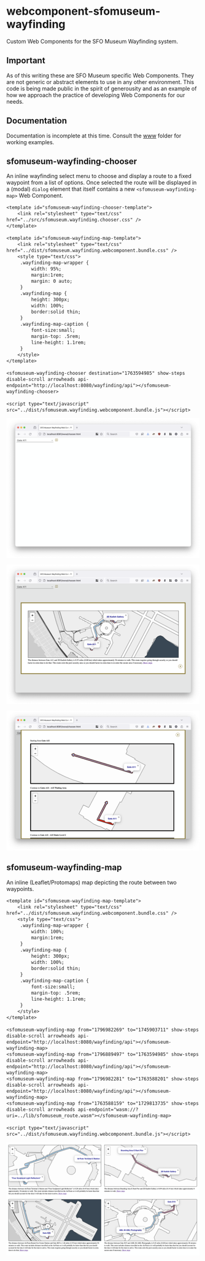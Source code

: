 # webcomponent-sfomuseum-wayfinding

Custom Web Components for the SFO Museum Wayfinding system.

## Important

As of this writing these are SFO Museum specific Web Components. They are not generic or abstract elements to use in any other environment. This code is being made public in the spirit of generousity and as an example of how we approach the practice of developing Web Components for our needs.

## Documentation

Documentation is incomplete at this time. Consult the [www](www) folder for working examples.

## sfomuseum-wayfinding-chooser

An inline wayfinding select menu to choose and display a route to a fixed waypoint from a list of options. Once selected the route will be displayed in a (modal) `dialog` element that itself contains a new `<sfomuseum-wayfinding-map>` Web Component.

```
<template id="sfomuseum-wayfinding-chooser-template">
    <link rel="stylesheet" type="text/css" href="../src/sfomuseum.wayfinding.chooser.css" />
</template>

<template id="sfomuseum-wayfinding-map-template">
    <link rel="stylesheet" type="text/css" href="../dist/sfomuseum.wayfinding.webcomponent.bundle.css" />	    
    <style type="text/css">
     .wayfinding-map-wrapper {
	     width: 95%;
	     margin:1rem;
	     margin: 0 auto;
     }
     .wayfinding-map {
	     height: 300px;
	     width: 100%;		     
	     border:solid thin;
     }
     .wayfinding-map-caption {
	     font-size:small;
	     margin-top: .5rem;
	     line-height: 1.1rem;
     }
    </style>
</template>

<sfomuseum-wayfinding-chooser destination="1763594985" show-steps disable-scroll arrowheads api-endpoint="http://localhost:8080/wayfinding/api"></sfomuseum-wayfinding-chooser>

<script type="text/javascript" src="../dist/sfomuseum.wayfinding.webcomponent.bundle.js"></script>        
```

![](docs/images/sfomuseum-wayfinding-chooser.png)

![](docs/images/sfomuseum-wayfinding-chooser-map.png)

![](docs/images/sfomuseum-wayfinding-chooser-steps.png)

## sfomuseum-wayfinding-map

An inline (Leaflet/Protomaps) map depicting the route between two waypoints.

```
<template id="sfomuseum-wayfinding-map-template">
    <link rel="stylesheet" type="text/css" href="../dist/sfomuseum.wayfinding.webcomponent.bundle.css" />
    <style type="text/css">
     .wayfinding-map-wrapper {
	     width: 100%;
	     margin:1rem;
     }
     .wayfinding-map {
	     height: 300px;
	     width: 100%;		     
	     border:solid thin;
     }
     .wayfinding-map-caption {
	     font-size:small;
	     margin-top: .5rem;
	     line-height: 1.1rem;
     }
    </style>
</template>

<sfomuseum-wayfinding-map from="1796982269" to="1745903711" show-steps disable-scroll arrowheads api-endpoint="http://localhost:8080/wayfinding/api"></sfomuseum-wayfinding-map>
<sfomuseum-wayfinding-map from="1796889497" to="1763594985" show-steps disable-scroll arrowheads api-endpoint="http://localhost:8080/wayfinding/api"></sfomuseum-wayfinding-map>
<sfomuseum-wayfinding-map from="1796982281" to="1763588201" show-steps disable-scroll arrowheads api-endpoint="http://localhost:8080/wayfinding/api"></sfomuseum-wayfinding-map>
<sfomuseum-wayfinding-map from="1763588159" to="1729813735" show-steps disable-scroll arrowheads api-endpoint="wasm://?uri=../lib/sfomuseum_route.wasm"></sfomuseum-wayfinding-map>

<script type="text/javascript" src="../dist/sfomuseum.wayfinding.webcomponent.bundle.js"></script>
```

![](docs/images/sfomuseum-wayfinding-map.png)

